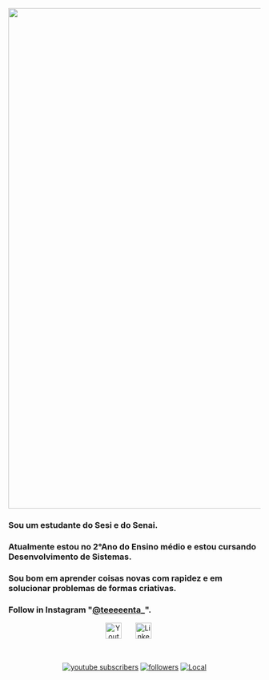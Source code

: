 <p align="center"> 
  
  <img src="https://i.imgur.com/wq5Oytd.png" width="1000px" />
<div/>

### Sou um estudante do Sesi e do Senai.
### Atualmente estou no 2°Ano do Ensino médio e estou cursando Desenvolvimento de Sistemas.
### Sou bom em aprender coisas novas com rapidez e em solucionar problemas de formas criativas.






  ### Follow in Instagram "[@teeeeenta_](https://www.instagram.com/teeeeenta_/)".

</p>
<!-- Social icons section -->
<p align="center">
  <a href="https://www.youtube.com/@Tenta_"><img width="32px" alt="Youtube" title="Youtube" src="https://i.imgur.com/qiXu7b2.png"/></a>
  &#8287;&#8287;&#8287;&#8287;&#8287;
  <a href="https://www.linkedin.com/in/vitor-matheus-canali-pereira-107619353/"><img width="32px" alt="LinkedIn" title="LinkedIn" src="https://i.imgur.com/yRpa1dQ.png"/></a>
  &#8287;&#8287;&#8287;&#8287;&#8287;
  

<!--   &#8287;&#8287;&#8287;&#8287;&#8287;
  <a href="http://eyl327.mywebcommunity.org/promos/"><img width="32px" alt="Free Stuff" title="Free gifts for you" src="https://i.imgur.com/0uVwkoZ.png"/></a> -->
</p>

<br/>

<!-- Social badges section -->
<!-- Badges with custom icons - https://github.com/DenverCoder1/custom-icon-badges -->
<!-- View counter - https://github.com/DenverCoder1/Simple-View-Counter -->
<p align="center">
  <a href="https://www.youtube.com/@Tenta_">
    <img alt="youtube subscribers" title="Subscribe to my YouTube channel" src="https://img.shields.io/badge/YouTube_Gaming-FF0000?style=for-the-badge&logo=youtube-gaming&logoColor=white"/></a>
  <a href="https://www.youtube.com/@Tenta_">
  <a href="https://github.com/VitorCanali?tab=followers">
    <img alt="followers" title="Me siga no Github" src="https://img.shields.io/badge/GitHub-100000?style=for-the-badge&logo=github&logoColor=white"/></a>
     <a href="">
        <img 
            alt="Local" 
            title="Localização" 
            src="https://custom-icon-badges.demolab.com/badge/São Paulo-BR-purple?style=for-the-badge&logo=location&logoColor=white"
        />
    </a> 

</p>

